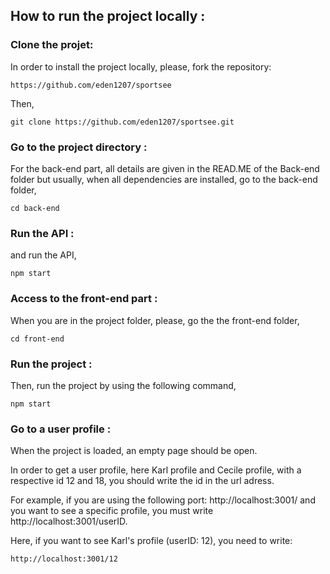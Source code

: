 ## How to run the project locally :


### Clone the projet:

In order to install the project locally, please, fork the repository:

```
https://github.com/eden1207/sportsee
```

Then,

```
git clone https://github.com/eden1207/sportsee.git
```

### Go to the project directory :

For the back-end part, all details are given in the READ.ME of the Back-end folder but usually, when all dependencies are installed, go to the back-end folder,

```
cd back-end
```

### Run the API :

and run the API,

```
npm start
```

### Access to the front-end part :

When you are in the project folder, please, go the the front-end folder,

```
cd front-end
```

### Run the project :

Then, run the project by using the following command,

```
npm start
```

### Go to a user profile :

When the project is loaded, an empty page should be open.

In order to get a user profile, here Karl profile and Cecile profile, with a respective id 12 and 18, you should write the id in the url adress.

For example, if you are using the following port: http://localhost:3001/ and you want to see a specific profile, you must write http://localhost:3001/userID.

Here, if you want to see Karl's profile (userID: 12), you need to write:

```
http://localhost:3001/12
```